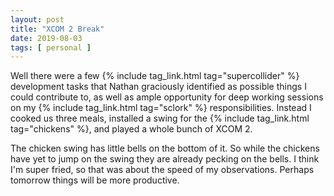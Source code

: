 ```yaml
---
layout: post
title: "XCOM 2 Break"
date: 2019-08-03
tags: [ personal ]
---
```


Well there were a few {% include tag_link.html tag="supercollider" %} development tasks that Nathan graciously
identified as possible things I could contribute to, as well as ample opportunity for deep working sessions on my
{% include tag_link.html tag="sclork" %} responsibilities. Instead I cooked us three meals, installed a swing for the
{% include tag_link.html tag="chickens" %}, and played a whole bunch of XCOM 2.

The chicken swing has little bells on the bottom of it. So while the chickens have yet to jump on the swing they are
already pecking on the bells. I think I'm super fried, so that was about the speed of my observations. Perhaps tomorrow
things will be more productive.

